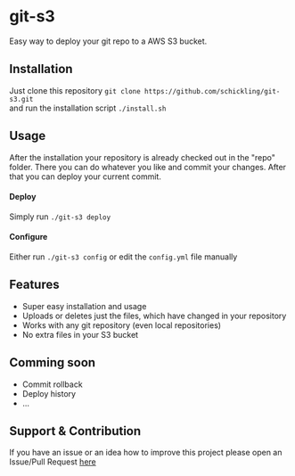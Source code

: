 git-s3
======
Easy way to deploy your git repo to a AWS S3 bucket.


## Installation
Just clone this repository `git clone https://github.com/schickling/git-s3.git`  
and run the installation script `./install.sh`

## Usage

After the installation your repository is already checked out in the "repo" folder. There you can do whatever you like and commit your changes. After that you can deploy your current commit.

#### Deploy
Simply run `./git-s3 deploy`

#### Configure
Either run `./git-s3 config` or edit the `config.yml` file manually

## Features
* Super easy installation and usage
* Uploads or deletes just the files, which have changed in your repository
* Works with any git repository (even local repositories)
* No extra files in your S3 bucket

## Comming soon
* Commit rollback
* Deploy history
* ...

## Support & Contribution
If you have an issue or an idea how to improve this project please open an Issue/Pull Request [here](https://github.com/schickling/git-s3/issues)
